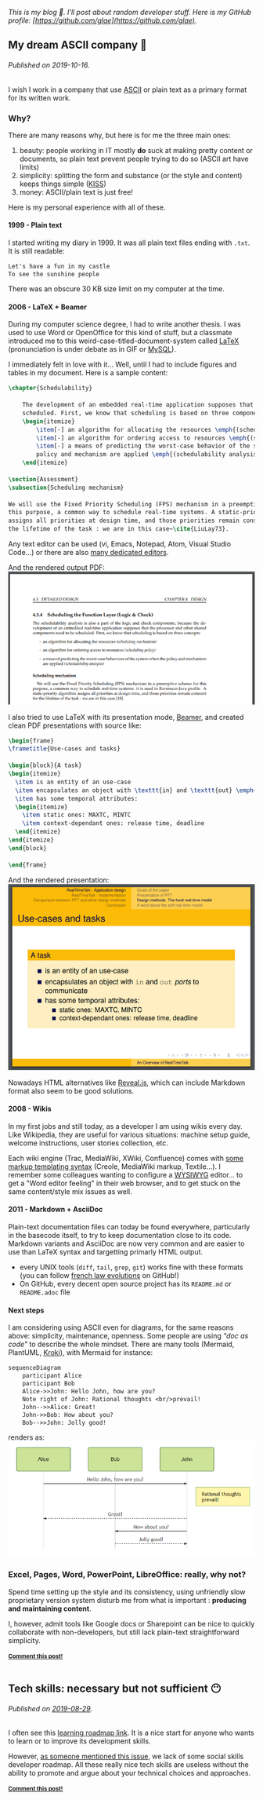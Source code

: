 _This is my blog :frog:. I'll post about random developer stuff. Here is my GitHub profile: [https://github.com/glae](https://github.com/glae)._

<!-- template:
_________________________________

// two ## are needed for permalink
## Title... :emoji:
###### Published on 2019-xx-xx.

Text

<small><strong>[Comment this post!](https://github.com/glae/blog/issues/new?title=Comment%20on%202019-xx-xx%20post&assignee=glae)</strong></small><br><br>

-->

<!--
## Title... :emoji:
###### Published on 2019-10-18.

### Dev = coding right?

I have mixed feelings about programming languages. Non-IT or non-developer people tend towards thinking a dev job is **all about programming**. And that programming language `X` is better than `Y` for `R1` or `R2` reason (or `FA` or `FB` framework). In my own experience, they are mostly wrong. My job includes, in a non-exhaustive fashion, several different actions: 
- to communicate: about everything (feature, bug, infrastructure, UI, UX, design) with everyone (product owner, manager, dev, architect, designer, ops) with every tool (real contact, phone, chat, email, document) 
- to design: a system, an architecture, an API, some interactions (usually it requires some people standing in front of a whiteboard)
- to implement: development (in `X` or `Y` language), testing, deployment, configuration, review
- to "bureaucrate", e.g.: budget/holidays reporting for management, JIRA/Trello/Aptana/board updates, ticket to ask for a new database

### From a wider sight

I see the same conflation in the french public education, our (so-called) specialists say:
> kids should learn coding/how to program.

I am confused. I think kids should really see the whole picture and grow a digital culture, by learning and understanding our digital world in its countless fields: privacy, cloud, GAFAM, banking, internet, networks, social media...

For those who say:
> These bunch of developers, they just have ["to shit code"](http://www.quickmeme.com/img/7c/7c0cc2ef5055864b867487205e7e8b08f0776077fd1570149809119163a4a15a.jpg).

I would moderate this previous statement: they communicate, design, implement and bureaucrate.

We see every year or semester, the "trendy top languages" news, like the famous [TIOBE index](https://www.tiobe.com/tiobe-index/). I have been introduced to programming since 17 years now (woah!). I found it could be fun to write my own programming languages timeline usage. `X`, `Y` or `Z` languages do not seem to matter that much in the end. 

________Timeline 


<small><strong>[Comment this post!](https://github.com/glae/blog/issues/new?title=Comment%20on%202019-10-18%20post&assignee=glae)</strong></small><br><br>

-->


## My dream ASCII company :page_with_curl:
###### Published on 2019-10-16.

I wish I work in a company that use [ASCII](https://en.wikipedia.org/wiki/ASCII) or plain text as a primary format for its written work. 

### Why?

There are many reasons why, but here is for me the three main ones:
1. beauty: people working in IT mostly **do** suck at making pretty content or documents, so plain text prevent people trying to do so (ASCII art have limits)
1. simplicity: splitting the form and substance (or the style and content) keeps things simple ([KISS](https://en.wikipedia.org/wiki/KISS_principle))
1. money: ASCII/plain text is just free! 

Here is my personal experience with all of these. 

#### 1999 - Plain text

I started writing my diary in 1999. It was all plain text files ending with `.txt`. It is still readable: 
```
Let's have a fun in my castle
To see the sunshine people
```
There was an obscure 30 KB size limit on my computer at the time.  

#### 2006 - LaTeX + Beamer

During my computer science degree, I had to write another thesis. I was used to use Word or OpenOffice for this kind of stuff, but a classmate introduced me to this weird-case-titled-document-system called [LaTeX](https://en.wikipedia.org/wiki/LaTeX) (pronunciation is under debate as in GIF or [MySQL](https://dev.mysql.com/doc/refman/5.7/en/what-is-mysql.html)).

I immediately felt in love with it... Well, until I had to include figures and tables in my document. Here is a sample content: 
```latex
\chapter{Schedulability}

	The development of an embedded real-time application supposes that it needs to be 
    scheduled. First, we know that scheduling is based on three components:
	\begin{itemize}
		\item[-] an algorithm for allocating the resources \emph{(scheduling mechanism)}
		\item[-] an algorithm for ordering access to resources \emph{(scheduling policy)}
		\item[-] a means of predicting the worst-case behavior of the system when the 
        policy and mechanism are applied \emph{(schedulability analysis)}
	\end{itemize}

\section{Assessment}
\subsection{Scheduling mechanism}

We will use the Fixed Priority Scheduling (FPS) mechanism in a preemptive scheme for 
this purpose, a common way to schedule real-time systems. A static-priority algorithm 
assigns all priorities at design time, and those priorities remain constants for 
the lifetime of the task : we are in this case~\cite{LiuLay73}. 
```
Any text editor can be used (vi, Emacs, Notepad, Atom, Visual Studio Code...) or there are also [many dedicated editors](https://en.wikipedia.org/wiki/Comparison_of_TeX_editors).  

And the rendered output PDF:
<br>
![rendered latex](2019-10-16-a.png "rendered latex")

I also tried to use LaTeX with its presentation mode, [Beamer](https://github.com/josephwright/beamer), and created clean PDF presentations with source like: 
```latex
\begin{frame}
\frametitle{Use-cases and tasks}

\begin{block}{A task}
\begin{itemize}
  \item is an entity of an use-case
  \item encapsulates an object with \texttt{in} and \texttt{out} \emph{ports} to communicate
  \item has some temporal attributes:
  \begin{itemize}
    \item static ones: MAXTC, MINTC
    \item context-dependant ones: release time, deadline
  \end{itemize}
\end{itemize}
\end{block}

\end{frame}
```
And the rendered presentation:
<br>
![rendered latex](2019-10-16-b.png "rendered latex")

Nowadays HTML alternatives like [Reveal.js](https://github.com/hakimel/reveal.js), which can include Markdown format also seem to be good solutions.

#### 2008 - Wikis

In my first jobs and still today, as a developer I am using wikis every day. Like Wikipedia, they are useful for various situations: machine setup guide, welcome instructions, user stories collection, etc. 

Each wiki engine (Trac, MediaWiki, XWiki, Confluence) comes with [some markup templating syntax](https://en.wikipedia.org/wiki/Lightweight_markup_language) (Creole, MediaWiki markup, Textile...). I remember some colleagues wanting to configure a [WYSIWYG](https://en.wikipedia.org/wiki/WYSIWYG) editor... to get a "Word editor feeling" in their web browser, and to get stuck on the same content/style mix issues as well. 

#### 2011 - Markdown + AsciiDoc

Plain-text documentation files can today be found everywhere, particularly in the basecode itself, to try to keep documentation close to its code. Markdown variants and AsciiDoc are now very common and are easier to use than LaTeX syntax and targetting primarly HTML output. 

- every UNIX tools (`diff`, `tail`, `grep`, `git`) works fine with these formats (you can follow [french law evolutions](https://github.com/lexlib) on GitHub!)
- On GitHub, every decent open source project has its `README.md` or `README.adoc` file 

#### Next steps

I am considering using ASCII even for diagrams, for the same reasons above: simplicity, maintenance, openness. Some people are using *"doc as code"* to describe the whole mindset. There are many tools (Mermaid, PlantUML, [Kroki](https://kroki.io/)), with Mermaid for instance:
```mermaid
sequenceDiagram
    participant Alice
    participant Bob
    Alice->>John: Hello John, how are you?
    Note right of John: Rational thoughts <br/>prevail!
    John-->>Alice: Great!
    John->>Bob: How about you?
    Bob-->>John: Jolly good!
```

renders as: 
<br>
![rendered mermaid](2019-10-16-c.png "rendered mermaid")


### Excel, Pages, Word, PowerPoint, LibreOffice: really, why not?

Spend time setting up the style and its consistency, using unfriendly slow proprietary version system disturb me from what is important : **producing and maintaining content**.

I, however, admit tools like Google docs or Sharepoint can be nice to quickly collaborate with non-developers, but still lack plain-text straightforward simplicity.


<small><strong>[Comment this post!](https://github.com/glae/blog/issues/new?title=Comment%20on%202019-10-16%20post&assignee=glae)</strong></small><br><br>



## Tech skills: necessary but not sufficient :no_mouth:
###### Published on [2019-08-29](https://xkcd.com/1179/).

I often see this [learning roadmap link](https://github.com/kamranahmedse/developer-roadmap). It is a nice start for anyone who wants to learn or to improve its development skills. 

However, [as someone mentioned this issue](https://github.com/kamranahmedse/developer-roadmap/issues/40), we lack of some social skills developer roadmap. All these really nice tech skills are useless without the ability to promote and argue about your technical choices and approaches. 

<small><strong>[Comment this post!](https://github.com/glae/blog/issues/new?title=Comment%20on%202019-08-29%20post&assignee=glae)</strong></small><br><br>
